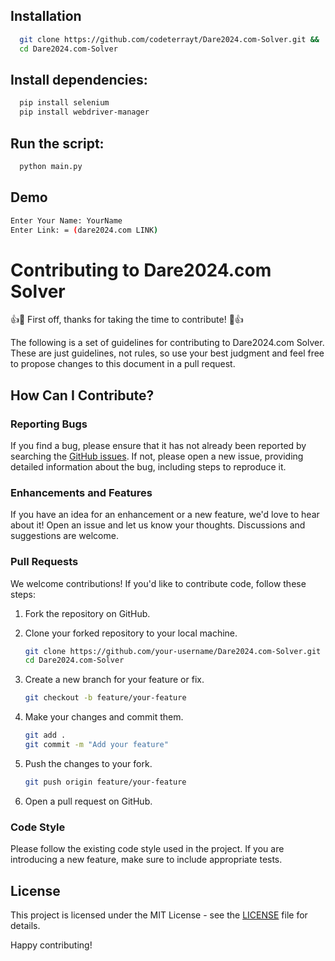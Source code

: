
## Installation

```bash
  git clone https://github.com/codeterrayt/Dare2024.com-Solver.git &&
  cd Dare2024.com-Solver
```

## Install dependencies:
```bash
  pip install selenium 
  pip install webdriver-manager
```

## Run the script:
```bash
  python main.py
```
## Demo 
```bash 
Enter Your Name: YourName
Enter Link: = (dare2024.com LINK)
```

# Contributing to Dare2024.com Solver

👍🎉 First off, thanks for taking the time to contribute! 🎉👍

The following is a set of guidelines for contributing to Dare2024.com Solver. These are just guidelines, not rules, so use your best judgment and feel free to propose changes to this document in a pull request.

## How Can I Contribute?

### Reporting Bugs

If you find a bug, please ensure that it has not already been reported by searching the [GitHub issues](https://github.com/codeterrayt/Dare2024.com-Solver/issues). If not, please open a new issue, providing detailed information about the bug, including steps to reproduce it.

### Enhancements and Features

If you have an idea for an enhancement or a new feature, we'd love to hear about it! Open an issue and let us know your thoughts. Discussions and suggestions are welcome.

### Pull Requests

We welcome contributions! If you'd like to contribute code, follow these steps:

1. Fork the repository on GitHub.
2. Clone your forked repository to your local machine.

    ```bash
    git clone https://github.com/your-username/Dare2024.com-Solver.git
    cd Dare2024.com-Solver
    ```

3. Create a new branch for your feature or fix.

    ```bash
    git checkout -b feature/your-feature
    ```

4. Make your changes and commit them.

    ```bash
    git add .
    git commit -m "Add your feature"
    ```

5. Push the changes to your fork.

    ```bash
    git push origin feature/your-feature
    ```

6. Open a pull request on GitHub.

### Code Style

Please follow the existing code style used in the project. If you are introducing a new feature, make sure to include appropriate tests.

## License

This project is licensed under the MIT License - see the [LICENSE](LICENSE) file for details.

Happy contributing!
